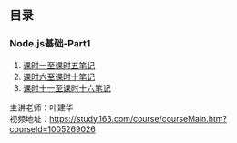 ## 目录

### Node.js基础-Part1
1. [课时一至课时五笔记]()
2. [课时六至课时十笔记]()
3. [课时十一至课时十六笔记]()


<!-- ![](http://p0bnwspy9.bkt.clouddn.com/01-Node.js+Vue%E9%A1%B9%E7%9B%AE%E5%AE%9E%E6%88%98.png) -->

<!-- ![](http://p0bnwspy9.bkt.clouddn.com/02-Node.js%E5%9F%BA%E7%A1%80-%E5%89%8D%E4%B8%96%E4%BB%8A%E7%94%9F.png) -->

<!-- ![](http://p0bnwspy9.bkt.clouddn.com/node.js%E5%9F%BA%E7%A1%80-%E7%A3%A8%E5%88%80%E4%B8%8D%E8%AF%AF%E7%A0%8D%E6%9F%B4%E5%B7%A5.png) -->
主讲老师：叶建华  
视频地址：https://study.163.com/course/courseMain.htm?courseId=1005269026
